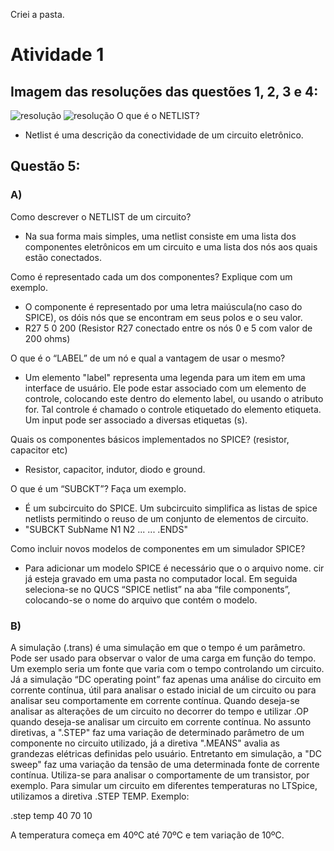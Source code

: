 Criei a pasta.
# Atividade 1
## Imagem das resoluções das questões 1, 2, 3 e 4:
![resolução](https://github.com/Brunossilvar/ELN22104_2020_2/blob/prof-lohmann-Alunos_01/WhatsApp%20Image%202020-11-25%20at%207.05.07%20PM.jpeg)
![resolução](https://github.com/Brunossilvar/ELN22104_2020_2/blob/prof-lohmann-Alunos_01/WhatsApp%20Image%202020-11-25%20at%207.05.08%20PM.jpeg)
O que é o NETLIST?
+ Netlist é uma descrição da conectividade de um circuito eletrônico.

## Questão 5:
### A)

Como descrever o NETLIST de um circuito?
+ Na sua forma mais simples, uma netlist consiste em uma lista dos componentes eletrônicos em um circuito e uma lista dos nós aos quais estão conectados.

Como é representado cada um dos componentes? Explique com um exemplo.
+ O componente é representado por uma letra maiúscula(no caso do SPICE), os dóis nós que se encontram em seus polos e o seu valor.
+ R27 5 0 200 (Resistor R27 conectado entre os nós 0 e 5 com valor de 200 ohms)

O que é o “LABEL” de um nó e qual a vantagem de usar o mesmo?
+ Um elemento "label" representa uma legenda para um item em uma interface de usuário. Ele pode estar associado com um elemento de controle, colocando este dentro do elemento label, ou usando o atributo for. Tal controle é chamado o controle etiquetado do elemento etiqueta. Um input pode ser associado a diversas etiquetas (<label>s).
  
Quais os componentes básicos implementados no SPICE? (resistor, capacitor etc)
+ Resistor, capacitor, indutor, diodo e ground.
  
O que é um “SUBCKT”? Faça um exemplo.
+ É um subcircuito do SPICE. Um subcircuito simplifica as listas de spice netlists permitindo o reuso de um conjunto de elementos de circuito.
+ "SUBCKT SubName N1 N2 ... ... .ENDS"

Como incluir novos modelos de componentes em um simulador SPICE?
+ Para adicionar um modelo SPICE é necessário que o o arquivo nome. cir já esteja gravado em uma pasta no computador local. Em seguida seleciona-se no QUCS “SPICE netlist” na aba “file components”, colocando-se o nome do arquivo que contém o modelo.

### B)
A simulação (.trans) é uma simulação em que o tempo é um parâmetro. Pode ser usado para observar o valor de uma carga em função do tempo. Um exemplo seria um fonte que varia com o tempo controlando um circuito. Já a simulação “DC operating point” faz apenas uma análise do circuito em corrente contínua, útil para analisar o estado inicial de um circuito ou para analisar seu comportamente em corrente contínua. 
Quando deseja-se analisar as alterações de um circuito no decorrer do tempo e utilizar .OP quando deseja-se analisar um circuito em corrente contínua.
No assunto diretivas, a ".STEP" faz uma variação de determinado parâmetro de um componente no circuito utilizado, já a diretiva ".MEANS" avalia as grandezas elétricas definidas pelo usuário.
Entretanto em simulação, a "DC sweep" faz uma variação da tensão de uma determinada fonte de corrente contínua. Utiliza-se para analisar o comportamente de um transistor, por exemplo.
Para simular um circuito em diferentes temperaturas no LTSpice, utilizamos a diretiva .STEP TEMP. Exemplo:

.step temp 40 70 10

A temperatura começa em 40ºC até 70ºC e tem variação de 10ºC.
